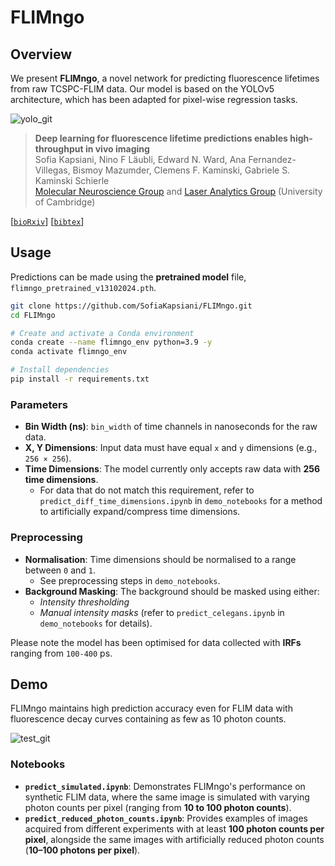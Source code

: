 # FLIMngo

## Overview
We present **FLIMngo**, a novel network for predicting fluorescence lifetimes from raw TCSPC-FLIM data. 
Our model is based on the YOLOv5 architecture, which has been adapted for pixel-wise regression tasks. 


![yolo_git](https://github.com/user-attachments/assets/4fe74fbd-726d-4dbc-bf02-75955c33fc2c)


> **Deep learning for fluorescence lifetime predictions enables high-throughput in vivo imaging**          
> Sofia Kapsiani, Nino F Läubli, Edward N. Ward, Ana Fernandez-Villegas, Bismoy Mazumder, Clemens F. Kaminski, Gabriele S. Kaminski Schierle    
> <a href="https://www.ceb-mng.org/" target="_blank">Molecular Neuroscience Group</a> and <a href="https://laser.ceb.cam.ac.uk/" target="_blank">Laser Analytics Group</a> (University of Cambridge)
>
[[`bioRxiv`](https://www.biorxiv.org/content/10.1101/2024.09.13.612802v1)]  [[`bibtex`](#bibtex-citation)]


## Usage 
Predictions can be made using the **pretrained model** file, `flimngo_pretrained_v13102024.pth`.

```bash
git clone https://github.com/SofiaKapsiani/FLIMngo.git
cd FLIMngo

# Create and activate a Conda environment
conda create --name flimngo_env python=3.9 -y
conda activate flimngo_env

# Install dependencies
pip install -r requirements.txt
```

### Parameters

- **Bin Width (ns)**: `bin_width` of time channels in nanoseconds for the raw data.  
- **X, Y Dimensions**: Input data must have equal `x` and `y` dimensions (e.g., `256 × 256`).  
- **Time Dimensions**: The model currently only accepts raw data with **256 time dimensions**.  
  - For data that do not match this requirement, refer to `predict_diff_time_dimensions.ipynb` in `demo_notebooks` for a method to artificially expand/compress time dimensions.  

### Preprocessing  

- **Normalisation**: Time dimensions should be normalised to a range between `0` and `1`.  
  - See preprocessing steps in  `demo_notebooks`.
- **Background Masking**: The background should be masked using either:  
  - *Intensity thresholding*  
  - *Manual intensity masks* (refer to `predict_celegans.ipynb` in `demo_notebooks` for details).  

Please note the model has been optimised for data collected with **IRFs** ranging from `100-400` ps.

## Demo

FLIMngo maintains high prediction accuracy even for FLIM data with fluorescence decay curves containing as few as 10 photon counts.

![test_git](https://github.com/user-attachments/assets/df51ff95-0a20-4ce8-8e71-b78983c7f7fd)

### Notebooks  

- **`predict_simulated.ipynb`**: Demonstrates FLIMngo's performance on synthetic FLIM data, where the same image is simulated with varying photon counts per pixel (ranging from **10 to 100 photon counts**).  
- **`predict_reduced_photon_counts.ipynb`**: Provides examples of images acquired from different experiments with at least **100 photon counts per pixel**, alongside the same images with artificially reduced photon counts (**10–100 photons per pixel**).  



